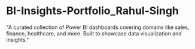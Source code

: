 # BI-Insights-Portfolio_Rahul-Singh
"A curated collection of Power BI dashboards covering domains like sales, finance, healthcare, and more. Built to showcase data visualization and insights."
